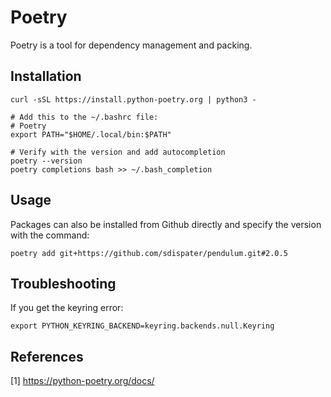 # Poetry
Poetry is a tool for dependency management and packing. 

## Installation
```shell
curl -sSL https://install.python-poetry.org | python3 -

# Add this to the ~/.bashrc file:
# Poetry
export PATH="$HOME/.local/bin:$PATH"
```
```shell
# Verify with the version and add autocompletion
poetry --version
poetry completions bash >> ~/.bash_completion
```
## Usage

Packages can also be installed from Github directly and specify the version with the command:
```shell
poetry add git+https://github.com/sdispater/pendulum.git#2.0.5
```

## Troubleshooting
If you get the keyring error:
```shell
export PYTHON_KEYRING_BACKEND=keyring.backends.null.Keyring
```

## References
[1] https://python-poetry.org/docs/